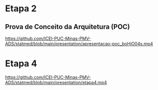 # Etapa 2

## Prova de Conceito da Arquitetura (POC)

https://github.com/ICEI-PUC-Minas-PMV-ADS/statmed/blob/main/presentation/apresentacao-poc_boHjO04s.mp4

# Etapa 4

https://github.com/ICEI-PUC-Minas-PMV-ADS/statmed/blob/main/presentation/etapa4.mp4
